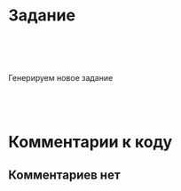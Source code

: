 <h1> Задание</h1>
<br></br>
<br></br>
Генерируем новое задание
<br></br>
<br></br>
<h1> Комментарии к коду</h1>
<h2>Комментариев нет</h2>

